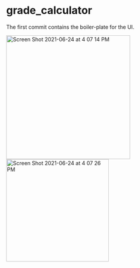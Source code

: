 # grade_calculator

The first commit contains the boiler-plate for the UI.


<img width="331" alt="Screen Shot 2021-06-24 at 4 07 14 PM" src="https://user-images.githubusercontent.com/66990588/123343237-3e7f9200-d506-11eb-9601-440683932811.png">
<img width="274" alt="Screen Shot 2021-06-24 at 4 07 26 PM" src="https://user-images.githubusercontent.com/66990588/123343254-463f3680-d506-11eb-9ef2-4bf0cbde6103.png">
